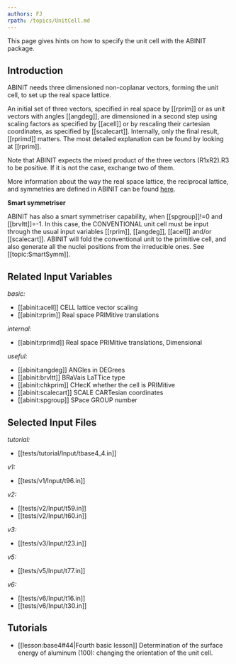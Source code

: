 ```yaml
---
authors: FJ
rpath: /topics/UnitCell.md
---
```

<!--
This file is automatically generated by mksite.py. All changes will be lost.
Change the input yaml files or the python code
-->

This page gives hints on how to specify the unit cell with the ABINIT package.

## Introduction

ABINIT needs three dimensioned non-coplanar vectors, forming the unit cell, to
set up the real space lattice.

An initial set of three vectors, specified in real space by [[rprim]] or as
unit vectors with angles [[angdeg]], are dimensioned in a second step using
scaling factors as specified by [[acell]] or by rescaling their cartesian
coordinates, as specified by [[scalecart]]. Internally, only the final result,
[[rprimd]] matters. The most detailed explanation can be found by looking at
[[rprim]].

Note that ABINIT expects the mixed product of the three vectors (R1xR2).R3 to
be positive. If it is not the case, exchange two of them.

More information about the way the real space lattice, the reciprocal lattice,
and symmetries are defined in ABINIT can be found
[here](../documents/geometry.pdf).

**Smart symmetriser**

ABINIT has also a smart symmetriser capability, when [[spgroup]]!=0 and
[[brvltt]]=-1. In this case, the CONVENTIONAL unit cell must be input through
the usual input variables [[rprim]], [[angdeg]], [[acell]] and/or
[[scalecart]]. ABINIT will fold the conventional unit to the primitive cell,
and also generate all the nuclei positions from the irreducible ones. See
[[topic:SmartSymm]].



## Related Input Variables

*basic:*

- [[abinit:acell]]  CELL lattice vector scaling
- [[abinit:rprim]]  Real space PRIMitive translations
 
*internal:*

- [[abinit:rprimd]]  Real space PRIMitive translations, Dimensional
 
*useful:*

- [[abinit:angdeg]]  ANGles in DEGrees
- [[abinit:brvltt]]  BRaVais LaTTice type
- [[abinit:chkprim]]  CHecK whether the cell is PRIMitive
- [[abinit:scalecart]]  SCALE CARTesian coordinates
- [[abinit:spgroup]]  SPace GROUP number
 

## Selected Input Files

*tutorial:*

- [[tests/tutorial/Input/tbase4_4.in]]
 
*v1:*

- [[tests/v1/Input/t96.in]]
 
*v2:*

- [[tests/v2/Input/t59.in]]
- [[tests/v2/Input/t60.in]]
 
*v3:*

- [[tests/v3/Input/t23.in]]
 
*v5:*

- [[tests/v5/Input/t77.in]]
 
*v6:*

- [[tests/v6/Input/t16.in]]
- [[tests/v6/Input/t30.in]]
 

## Tutorials

* [[lesson:base4#44|Fourth basic lesson]] Determination of the surface energy of aluminum (100): changing the orientation of the unit cell.

